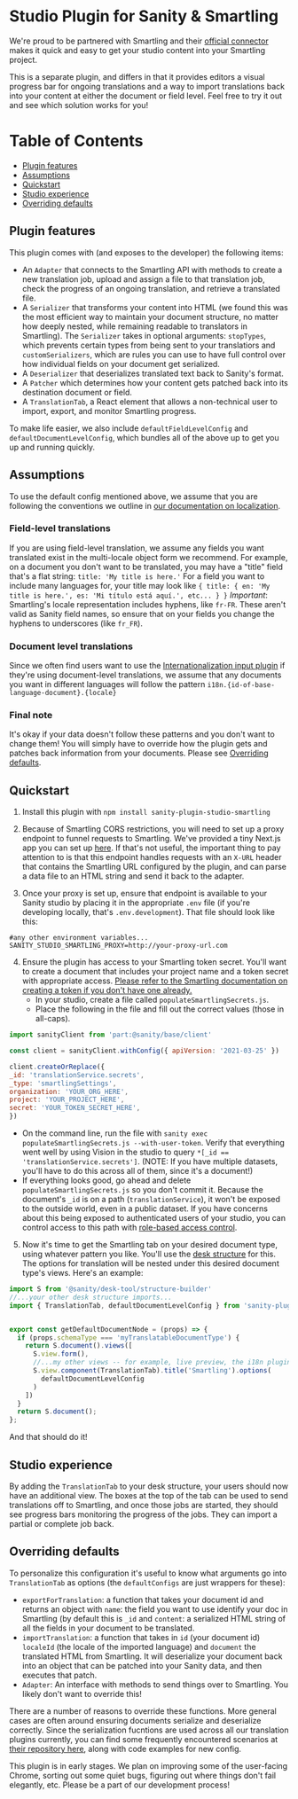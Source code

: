 
# Studio Plugin for Sanity & Smartling

We're proud to be partnered with Smartling and their [official connector](https://help.smartling.com/hc/en-us/articles/1260803085050-Sanity-Connector-Overview-) makes it quick and easy to get your studio content into your Smartling project.

This is a separate plugin, and differs in that it provides editors a visual progress bar for ongoing translations and a way to import translations back into your content at either the document or field level. Feel free to try it out and see which solution works for you!

# Table of Contents
- [Plugin features](#plugin-features)
- [Assumptions](#assumptions)
- [Quickstart](#quickstart)
- [Studio experience](#studio-experience)
- [Overriding defaults](#overriding-defaults)

## Plugin features

This plugin comes with (and exposes to the developer) the following items:
- An `Adapter` that connects to the Smartling API with methods to create a new translation job, upload and assign a file to that translation job, check the progress of an ongoing translation, and retrieve a translated file.
- A `Serializer` that transforms your content into HTML (we found this was the most efficient way to maintain your document structure, no matter how deeply nested, while remaining readable to translators in Smartling). The `Serializer` takes in optional arguments: `stopTypes`, which prevents certain types from being sent to your translatiors and `customSerializers`, which are rules you can use to have full control over how individual fields on your document get serialized.
- A `Deserializer` that deserializes translated text back to Sanity's format.
- A `Patcher` which determines how your content gets patched back into its destination document or field.
- A `TranslationTab`, a React element that allows a non-technical user to import, export, and monitor Smartling progress.

To make life easier, we also include `defaultFieldLevelConfig` and `defaultDocumentLevelConfig`, which bundles all of the above up to get you up and running quickly. 

## Assumptions
To use the default config mentioned above, we assume that you are following the conventions we outline in [our documentation on localization](https://www.sanity.io/docs/localization). 


### Field-level translations
If you are using field-level translation, we assume any fields you want translated exist in the multi-locale object form we recommend.
For example, on a document you don't want to be translated, you may have a "title" field that's a flat string: `title: 'My title is here.'` For a field you want to include many languages for, your title may look like
        ```
        { title: {
            en: 'My title is here.',
            es: 'Mi título está aquí.',
            etc...
          }
        }
        ```
*Important*: Smartling's locale representation includes hyphens, like `fr-FR`. These aren't valid as Sanity field names, so ensure that on your fields you change the hyphens to underscores (like `fr_FR`).

### Document level translations
Since we often find users want to use the [Internationalization input plugin](https://www.sanity.io/plugins/sanity-plugin-intl-input) if they're using document-level translations, we assume that any documents you want in different languages will follow the pattern `i18n.{id-of-base-language-document}.{locale}`

### Final note
It's okay if your data doesn't follow these patterns and you don't want to change them! You will simply have to override how the plugin gets and patches back information from your documents. Please see [Overriding defaults](#overriding-defaults).

## Quickstart
1. Install this plugin with `npm install sanity-plugin-studio-smartling`

2. Because of Smartling CORS restrictions, you will need to set up a proxy endpoint to funnel requests to Smartling. We've provided a tiny Next.js app you can set up [here](https://github.com/sanity-io/example-sanity-smartling-proxy). If that's not useful, the important thing to pay attention to is that this endpoint handles requests with an `X-URL` header that contains the Smartling URL configured by the plugin, and can parse a data file to an HTML string and send it back to the adapter.

3. Once your proxy is set up, ensure that endpoint is available to your Sanity studio by placing it in the appropriate `.env` file (if you're developing locally, that's `.env.development`). That file should look like this:
```
#any other environment variables...
SANITY_STUDIO_SMARTLING_PROXY=http://your-proxy-url.com
```

4. Ensure the plugin has access to your Smartling token secret. You'll want to create a document that includes your project name and a token secret with appropriate access. [Please refer to the Smartling documentation on creating a token if you don't have one already.](https://help.smartling.com/hc/en-us/articles/115004187694-API-Tokens-)
    * In your studio, create a file called `populateSmartlingSecrets.js`.
    * Place the following in the file and fill out the correct values (those in all-caps).

```javascript
import sanityClient from 'part:@sanity/base/client'

const client = sanityClient.withConfig({ apiVersion: '2021-03-25' })

client.createOrReplace({
_id: 'translationService.secrets',
_type: 'smartlingSettings',
organization: 'YOUR_ORG_HERE',
project: 'YOUR_PROJECT_HERE',
secret: 'YOUR_TOKEN_SECRET_HERE',
})
```

   * On the command line, run the file with `sanity exec populateSmartlingSecrets.js --with-user-token`. 
   Verify that everything went well by using Vision in the studio to query `*[_id == 'translationService.secrets']`. (NOTE: If you have multiple datasets, you'll have to do this across all of them, since it's a document!)
   * If everything looks good, go ahead and delete `populateSmartlingSecrets.js` so you don't commit it. 
   Because the document's `_id` is on a path (`translationService`), it won't be exposed to the outside world, even in a public dataset. If you have concerns about this being exposed to authenticated users of your studio, you can control access to this path with [role-based access control](https://www.sanity.io/docs/access-control).

5.  Now it's time to get the Smartling tab on your desired document type, using whatever pattern you like. You'll use the [desk structure](https://www.sanity.io/docs/structure-builder-introduction) for this. The options for translation will be nested under this desired document type's views. Here's an example:

```javascript
import S from '@sanity/desk-tool/structure-builder'
//...your other desk structure imports...
import { TranslationTab, defaultDocumentLevelConfig } from 'sanity-plugin-studio-smartling'


export const getDefaultDocumentNode = (props) => {
  if (props.schemaType === 'myTranslatableDocumentType') {
    return S.document().views([
      S.view.form(),
      //...my other views -- for example, live preview, the i18n plugin, etc.,
      S.view.component(TranslationTab).title('Smartling').options(
        defaultDocumentLevelConfig  
      )
    ])
  }
  return S.document();
};
```

And that should do it! 

## Studio experience
By adding the `TranslationTab` to your desk structure, your users should now have an additional view. The boxes at the top of the tab can be used to send translations off to Smartling, and once those jobs are started, they should see progress bars monitoring the progress of the jobs. They can import a partial or complete job back.

## Overriding defaults

To personalize this configuration it's useful to know what arguments go into `TranslationTab` as options (the `defaultConfigs` are just wrappers for these):
  * `exportForTranslation`: a function that takes your document id and returns an object with `name`: the field you want to use identify your doc in Smartling (by default this is `_id` and `content`: a serialized HTML string of all the fields in your document to be translated.
  * `importTranslation`: a function that takes in `id` (your document id) `localeId` (the locale of the imported language) and `document` the translated HTML from Smartling. It will deserialize your document back into an object that can be patched into your Sanity data, and then executes that patch.
  * `Adapter`: An interface with methods to send things over to Smartling. You likely don't want to override this!

There are a number of reasons to override these functions. More general cases are often around ensuring documents serialize and deserialize correctly. Since the serialization fucntions are used across all our translation plugins currently, you can find some frequently encountered scenarios at [their repository here](https://github.com/sanity-io/sanity-naive-html-serializer), along with code examples for new config. 

This plugin is in early stages. We plan on improving some of the user-facing Chrome, sorting out some quiet bugs, figuring out where things don't fail elegantly, etc. Please be a part of our development process!
